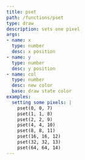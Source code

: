 ```yaml
---
title: pset
path: /functions/pset
type: draw
description: sets one pixel
args:
- name: x
  type: number
  desc: x position
- name: y
  type: number
  desc: y position
- name: col
  type: number
  desc: new color
  base: draw state color
examples:
  setting some pixels: |
    pset(0, 0, 7)
    pset(1, 1, 8)
    pset(2, 2, 9)
    pset(4, 4, 10)
    pset(8, 8, 11)
    pset(16, 16, 12)
    pset(32, 32, 13)
    pset(64, 64, 14)
---
```


